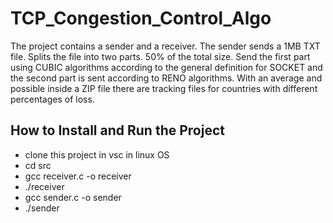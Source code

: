# TCP_Congestion_Control_Algo
The project contains a sender and a receiver. The sender sends a 1MB TXT file. Splits the file into two parts. 50% of the total size. Send the first part using CUBIC algorithms according to the general definition for SOCKET and the second part is sent according to RENO algorithms. With an average and possible inside a ZIP file there are tracking files for countries with different percentages of loss.

## How to Install and Run the Project
- clone this project in vsc in linux OS
- cd src
- gcc receiver.c -o receiver
- ./receiver
- gcc sender.c -o sender
- ./sender
